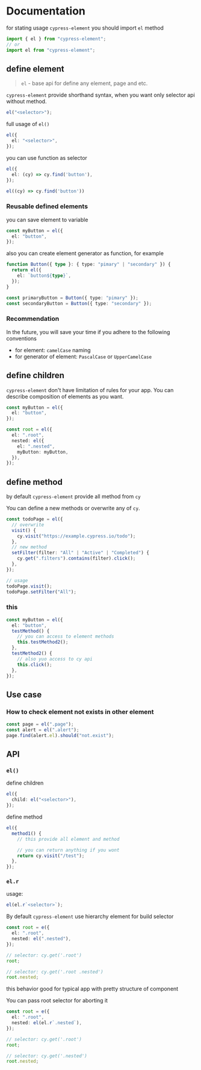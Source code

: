 # Documentation

for stating usage `cypress-element` you should import `el` method

```typescript
import { el } from "cypress-element";
// or
import el from "cypress-element";
```

## define element

> `el` - base api for define any element, page and etc.

`cypress-element` provide shorthand syntax, when you want only selector api without method.

```typescript
el("<selector>");
```

full usage of `el()`

```typescript
el({
  el: "<selector>",
});
```

you can use function as selector

```typescript
el({
  el: (cy) => cy.find('button'),
});

el((cy) => cy.find('button'))
```

### Reusable defined elements

you can save element to variable

```typescript
const myButton = el({
  el: "button",
});
```

also you can create element generator as function, for example

```typescript
function Button({ type }: { type: "pimary" | "secondary" }) {
  return el({
    el: `button${type}`,
  });
}

const primaryButton = Button({ type: "pimary" });
const secondaryButton = Button({ type: "secondary" });
```

### Recommendation

In the future, you will save your time if you adhere to the following conventions

- for element: `camelCase` naming
- for generator of element: `PascalCase` or `UpperCamelCase`

## define children

`cypress-element` don't have limitation of rules for your app. You can describe composition of elements as you want.

```typescript
const myButton = el({
  el: "button",
});

const root = el({
  el: ".root",
  nested: el({
    el: ".nested",
    myButton: myButton,
  }),
});
```

## define method

by default `cypress-element` provide all method from `cy`

You can define a new methods or overwrite any of `cy`.

```typescript
const todoPage = el({
  // overwrite
  visit() {
    cy.visit("https://example.cypress.io/todo");
  },
  // new method
  setFilter(filter: "All" | "Active" | "Completed") {
    cy.get(".filters").contains(filter).click();
  },
});

// usage
todoPage.visit();
todoPage.setFilter("All");
```

### this

```typescript
const myButton = el({
  el: "button",
  testMethod() {
    // you can access to element methods
    this.testMethod2();
  },
  testMethod2() {
    // also yuo access to cy api
    this.click();
  },
});
```

## Use case

### How to check element not exists in other element

```typescript
const page = el(".page");
const alert = el(".alert");
page.find(alert.el).should("not.exist");
```

## API

### `el()`

define children

```typescript
el({
  child: el("<selector>"),
});
```

define method

```typescript
el({
  method1() {
    // this provide all element and method

    // you can return anything if you wont
    return cy.visit("/test");
  },
});
```

### `el.r`

usage:

```typescript
el(el.r`<selector>`);
```

By default `cypress-element` use hierarchy element for build selector

```typescript
const root = e({
  el: ".root",
  nested: el(".nested"),
});

// selector: cy.get('.root')
root;

// selector: cy.get('.root .nested')
root.nested;
```

this behavior good for typical app with pretty structure of component

You can pass root selector for aborting it

```typescript
const root = e({
  el: ".root",
  nested: el(el.r`.nested`),
});

// selector: cy.get('.root')
root;

// selector: cy.get('.nested')
root.nested;
```

